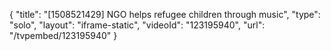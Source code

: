 {
    "title": "[1508521429] NGO helps refugee children through music",
    "type": "solo",
    "layout": "iframe-static",
    "videoId": "123195940",
    "url": "\/tvpembed\/123195940"
}